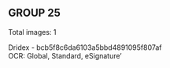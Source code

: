 ## GROUP 25
Total images: 1  

Dridex - bcb5f8c6da6103a5bbd4891095f807af  
OCR: Global, Standard, eSignature’  

